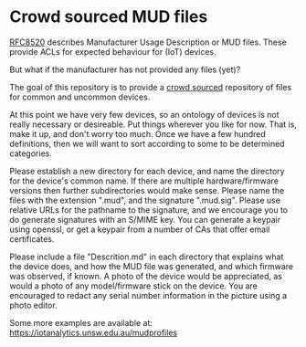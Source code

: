 # Crowd sourced MUD files

[RFC8520](https://datatracker.ietf.org/doc/rfc8520/) describes Manufacturer
Usage Description or MUD files.  These provide ACLs for expected behaviour
for (IoT) devices.

But what if the manufacturer has not provided any files (yet)?

The goal of this repository is to provide a
[crowd sourced](https://en.wikipedia.org/wiki/Crowdsourcing) repository of
files for common and uncommon devices.

At this point we have very few devices, so an ontology of devices is not
really necessary or desireable.    Put things wherever you like for now.
That is, make it up, and don't worry too much. Once we have a few hundred
definitions, then we will want to sort  according to some to be determined
categories.

Please establish a new directory for each device, and name the directory for
the device's common name.  If there are multiple hardware/firmware versions
then further subdirectories would make sense.
Please name the files with the extension ".mud", and the signature ".mud.sig".
Please use relative URLs for the pathname to the signature, and we encourage
you to do generate signatures with an S/MIME key.  You can generate a keypair
using openssl, or get a keypair from a number of CAs that offer email
certificates.

Please include a file "Descrition.md" in each directory that explains what
the device does, and how the MUD file was generated, and which firmware was
observed, if known.  A photo of the device would be appreciated, as would
a photo of any model/firmware stick on the device.  You are encouraged to
redact any serial number information in the picture using a photo editor.

Some more examples are available at: https://iotanalytics.unsw.edu.au/mudprofiles
